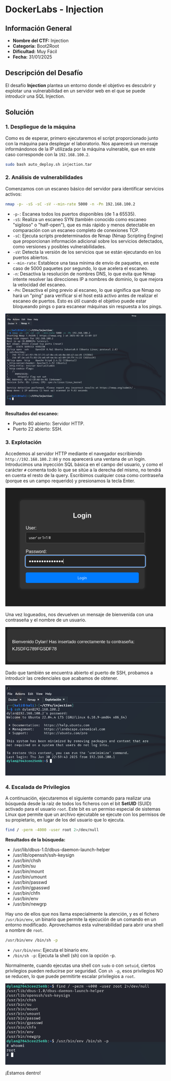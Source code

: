 # DockerLabs - Injection

## Información General

- **Nombre del CTF:** Injection
- **Categoría:** Boot2Root
- **Dificultad:** Muy Fácil
- **Fecha:** 31/01/2025

## Descripción del Desafío

El desafío **Injection** plantea un entorno donde el objetivo es descubrir y explotar una vulnerabilidad en un servidor web en el que se puede introducir una SQL Injection.  

## Solución

### 1. Despliegue de la máquina

Como es de esperar, primero ejecutaremos el script proporcionado junto con la máquina para desplegar el laboratorio. Nos aparecerá un mensaje informándonos de la IP utilizada por la máquina vulnerable, que en este caso corresponde con la `192.168.100.2`.

```bash
sudo bash auto_deploy.sh injection.tar
```

### 2. Análisis de vulnerabilidades

Comenzamos con un escaneo básico del servidor para identificar servicios activos:

```bash
nmap -p- -sS -sC -sV --min-rate 5000 -n -Pn 192.168.100.2
```

- `-p-`: Escanea todos los puertos disponibles (de 1 a 65535).
- `-sS`: Realiza un escaneo SYN (también conocido como escaneo "sigiloso" o "half-open"), que es más rápido y menos detectable en comparación con un escaneo completo de conexiones TCP.
- `-sC`: Ejecuta scripts predeterminados de Nmap (Nmap Scripting Engine) que proporcionan información adicional sobre los servicios detectados, como versiones y posibles vulnerabilidades.
- `-sV`: Detecta la versión de los servicios que se están ejecutando en los puertos abiertos.
- `--min-rate`: Establece una tasa mínima de envío de paquetes, en este caso de 5000 paquetes por segundo, lo que acelera el escaneo.
- `-n`: Desactiva la resolución de nombres DNS, lo que evita que Nmap intente resolver las direcciones IP a nombres de dominio, lo que mejora la velocidad del escaneo.
- `-Pn`: Desactiva el ping previo al escaneo, lo que significa que Nmap no hará un "ping" para verificar si el host está activo antes de realizar el escaneo de puertos. Esto es útil cuando el objetivo puede estar bloqueando pings o para escanear máquinas sin respuesta a los pings.

![image](https://github.com/eliferrob/CTFs/blob/main/assets/Injection%20(1).png)

**Resultados del escaneo:**

- Puerto 80 abierto: Servidor HTTP.
- Puerto 22 abierto: SSH.

### 3. Explotación

Accedemos al servidor HTTP mediante el navegador escribiendo `http://192.168.100.2:80` y nos aparecerá una ventana de un login. Introducimos una inyección SQL básica en el campo del usuario, y como el carácter `#` comenta todo lo que se sitúe a la derecha del mismo, no tendrá en cuenta el resto de la query. Escribimos cualquier cosa como contraseña (porque es un campo requerido) y presionamos la tecla Enter.

![image](https://github.com/eliferrob/CTFs/blob/main/assets/Injection%20(2).png)

Una vez logueados, nos devuelven un mensaje de bienvenida con una contraseña y el nombre de un usuario.

![image](https://github.com/eliferrob/CTFs/blob/main/assets/Injection%20(3).png)

 Dado que también se encuentra abierto el puerto de SSH, probamos a introducir las credenciales que acabamos de obtener.

![image](https://github.com/eliferrob/CTFs/blob/main/assets/Injection%20(4).png)

### 4. Escalada de Privilegios

A continuación, ejecutaremos el siguiente comando para realizar una búsqueda desde la raíz de todos los ficheros con el bit **SetUID** (SUID) activado para el usuario `root`. Este bit es un permiso especial de sistemas Linux que permite que un archivo ejecutable se ejecute con los permisos de su propietario, en lugar de los del usuario que lo ejecuta. 

```bash
find / -perm -4000 -user root 2>/dev/null
```

**Resultados de la búsqueda:**

- /usr/lib/dbus-1.0/dbus-daemon-launch-helper
- /usr/lib/openssh/ssh-keysign
- /usr/bin/chsh
- /usr/bin/su
- /usr/bin/mount
- /usr/bin/umount
- /usr/bin/passwd
- /usr/bin/gpasswd
- /usr/bin/chfn
- /usr/bin/env
- /usr/bin/newgrp

Hay uno de ellos que nos llama especialmente la atención, y es el fichero `/usr/bin/env`, un binario que permite la ejecución de un comando en un entorno modificado. Aprovechamos esta vulnerabilidad para abrir una shell a nombre de `root`.

```bash
/usr/bin/env /bin/sh -p
```

- `/usr/bin/env`: Ejecuta el binario env.
- `/bin/sh -p`: Ejecuta la shell (sh) con la opción -p.

Normalmente, cuando ejecutas una shell con `sudo` o con `setuid`, ciertos privilegios pueden reducirse por seguridad. Con `sh -p`, esos privilegios NO se reducen, lo que puede permitirte escalar privilegios a `root`.

![image](https://github.com/eliferrob/CTFs/blob/main/assets/Injection%20(5).png)

¡Estamos dentro!
